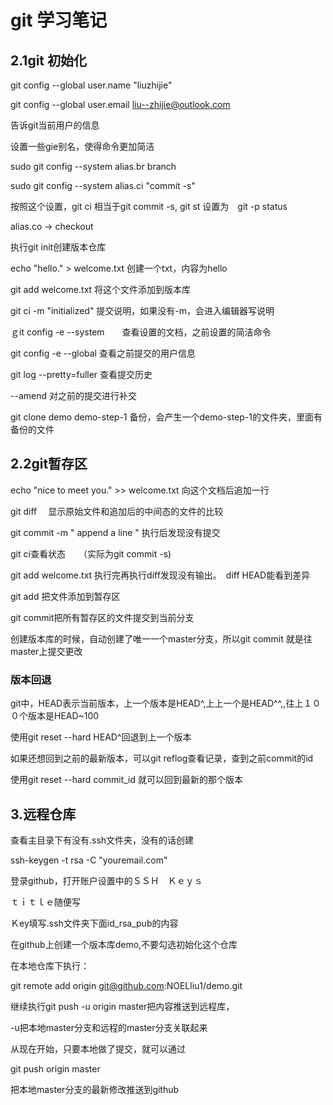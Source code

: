 # git 学习笔记



## 2.1git 初始化

git config --global user.name "liuzhijie"

git config --global user.email liu--zhijie@outlook.com

告诉git当前用户的信息



设置一些gie别名，使得命令更加简洁

sudo git config --system alias.br branch

sudo git config --system alias.ci "commit -s"

按照这个设置，git ci 相当于git commit -s, git st 设置为　git -p status

alias.co  ->  checkout



执行git init创建版本仓库

echo "hello." > welcome.txt       创建一个txt，内容为hello

git add welcome.txt    将这个文件添加到版本库

git ci -m "initialized"  提交说明，如果没有-m，会进入编辑器写说明



ｇit config -e --system　　查看设置的文档，之前设置的简洁命令

git config -e --global     查看之前提交的用户信息



git log --pretty=fuller   查看提交历史

--amend 对之前的提交进行补交



git clone demo demo-step-1             备份，会产生一个demo-step-1的文件夹，里面有备份的文件





## 2.2git暂存区



echo "nice to meet you." >> welcome.txt    向这个文档后追加一行

git diff 　显示原始文件和追加后的中间态的文件的比较

git commit -m " append a line "  执行后发现没有提交

git ci查看状态　　（实际为git commit -s)



git add welcome.txt  执行完再执行diff发现没有输出。　diff HEAD能看到差异



git add 把文件添加到暂存区

git commit把所有暂存区的文件提交到当前分支

创建版本库的时候，自动创建了唯一一个master分支，所以git commit 就是往master上提交更改



### 版本回退

git中，HEAD表示当前版本，上一个版本是HEAD^,上上一个是HEAD^^,,往上１００个版本是HEAD~100

使用git reset --hard HEAD^回退到上一个版本

如果还想回到之前的最新版本，可以git reflog查看记录，查到之前commit的id

使用git reset --hard commit_id   就可以回到最新的那个版本





## 3.远程仓库

查看主目录下有没有.ssh文件夹，没有的话创建

ssh-keygen -t rsa -C "youremail.com"



登录github，打开账户设置中的ＳＳＨ　Ｋｅｙｓ

ｔｉｔｌｅ随便写

Ｋey填写.ssh文件夹下面id_rsa_pub的内容



在github上创建一个版本库demo,不要勾选初始化这个仓库



在本地仓库下执行：

git remote add origin git@github.com:NOELliu1/demo.git

继续执行git push -u origin master把内容推送到远程库，

-u把本地master分支和远程的master分支关联起来



从现在开始，只要本地做了提交，就可以通过

git push origin master

把本地master分支的最新修改推送到github













## 

